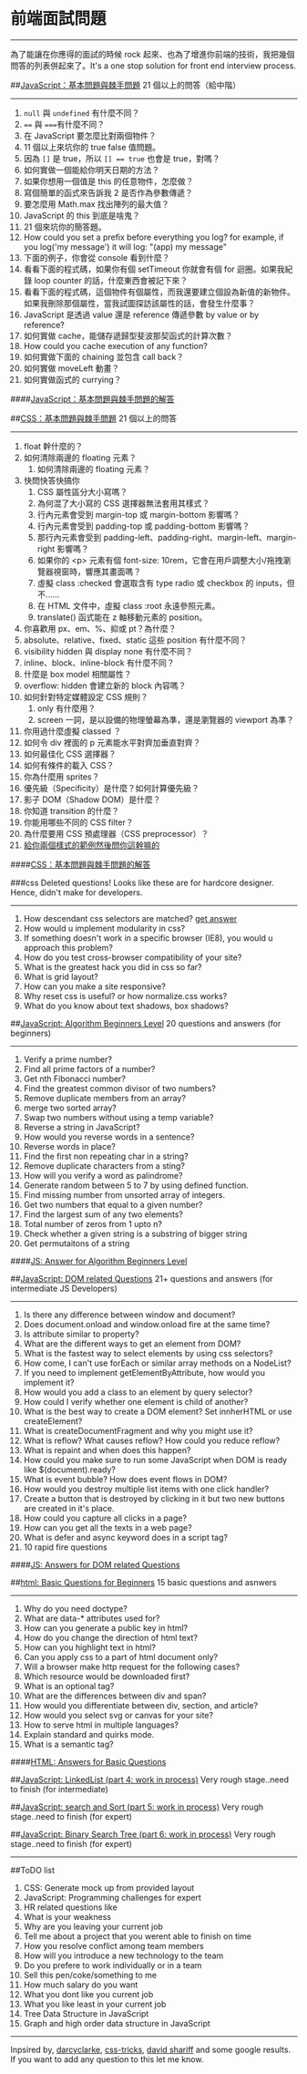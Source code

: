 前端面試問題
=============================
-------
為了能讓在你應得的面試的時候 rock 起來、也為了增進你前端的技術，我把幾個問答的列表併起來了。It's a one stop solution for front end interview process.



##[JavaScript：基本問題與棘手問題](http://www.thatjsdude.com/interview/js2.html)
21 個以上的問答（給中階）
__________________
1. ` null ` 與 ` undefined ` 有什麼不同？
2. `==` 與 `===`有什麼不同？
3. 在 JavaScript 要怎麼比對兩個物件？
4. 11 個以上來坑你的 true false 值問題。
5. 因為 `[]` 是 true，所以 `[] == true` 也會是 true，對嗎？
6. 如何實做一個能給你明天日期的方法？
7. 如果你想用一個值是 this 的任意物件，怎麼做？
8. 寫個簡單的函式來告訴我 2 是否作為參數傳遞？
9. 要怎麼用 Math.max 找出陣列的最大值？
10. JavaScript 的 this 到底是啥鬼？
11. 21 個來坑你的簡答題。
12. How could you set a prefix before everything you log? for example, if you log('my message') it will log: "(app) my message"
13. 下面的例子，你會從 console 看到什麼？
14. 看看下面的程式碼，如果你有個 setTimeout 你就會有個 for 迴圈。如果我紀錄 loop counter 的話，什麼東西會被記下來？
15. 看看下面的程式碼，這個物件有個屬性，而我還要建立個設為新值的新物件。如果我刪除那個屬性，當我試圖探訪該屬性的話，會發生什麼事？
16. JavaScript 是透過 value 還是 reference 傳遞參數 by value or by reference?
17. 如何實做 cache，能儲存遞歸型斐波那契函式的計算次數？
18. How could you cache execution of any function?
19. 如何實做下面的 chaining 並包含 call back？
20. 如何實做 moveLeft 動畫？
21. 如何實做函式的 currying？

####[JavaScript：基本問題與棘手問題的解答](http://www.thatjsdude.com/interview/js2.html)



##[CSS：基本問題與棘手問題](http://www.thatjsdude.com/interview/css.html)
21 個以上的問答
____________
1. float 幹什麼的？
1. 如何清除兩邊的 floating 元素？
    1. 如何清除兩邊的 floating 元素？
1. 快問快答快搞你
    1. CSS 屬性區分大小寫嗎？
    1. 為何混了大小寫的 CSS 選擇器無法套用其樣式？
    1. 行內元素會受到 margin-top 或 margin-bottom 影響嗎？
    1. 行內元素會受到 padding-top 或 padding-bottom 影響嗎？
    1. 那行內元素會受到 padding-left、padding-right、margin-left、margin-right 影響嗎？
    1. 如果你的 &lt;p&gt; 元素有個 font-size: 10rem，它會在用戶調整大小/拖拽瀏覽器視窗時，響應其畫面嗎？
    1. 虛擬 class :checked 會選取含有 type radio 或 checkbox 的 inputs，但不……
    1. 在 HTML 文件中，虛擬 class :root 永遠參照元素。
    1. translate() 函式能在 z 軸移動元素的 position。
1. 你喜歡用 px、em、%、抑或 pt？為什麼？
1. absolute、relative、fixed、static 這些 position 有什麼不同？
1. visibility hidden 與 display none 有什麼不同？
1. inline、block、inline-block 有什麼不同？
1. 什麼是 box model 相關屬性？
1. overflow: hidden 會建立新的 block 內容嗎？
1. 如何針對特定媒體設定 CSS 規則？
    1. only 有什麼用？
    1. screen 一詞，是以設備的物理螢幕為準，還是瀏覽器的 viewport 為準？
1. 你用過什麼虛擬 classed ？
1. 如何令 div 裡面的 p 元素能水平對齊加垂直對齊？
1. 如何最佳化 CSS 選擇器？
1. 如何有條件的載入 CSS？
1. 你為什麼用 sprites？
1. 優先級（Specificity）是什麼？如何計算優先級？
1. 影子 DOM（Shadow DOM）是什麼？
1. 你知道 transition 的什麼？
1. 你能用哪些不同的 CSS filter？
1. 為什麼要用 CSS 預處理器（CSS preprocessor）？
1. [給你兩個樣式的範例然後問你這幹嘛的](http://www.thatjsdude.com/interview/css.html#seeAndTell)

####[CSS：基本問題與棘手問題的解答](http://www.thatjsdude.com/interview/css.html)

###css Deleted questions!
Looks like these are for hardcore designer. Hence, didn't make for developers.
______
1. How descendant css selectors are matched? [get answer](https://www.youtube.com/watch?v=EW8Bg_H_P7M)
1. How would u implement modularity in css?
1. If something doesn't work in a specific browser (IE8), you would u approach this problem?
1. How do you test cross-browser compatibility of your site?
1. What is the greatest hack you did in css so far?
1. What is grid layout?
1. How can you make a site responsive?
1. Why reset css is useful? or how normalize.css works?
1. What do you know about text shadows, box shadows?




##[JavaScript: Algorithm Beginners Level](http://www.thatjsdude.com/interview/js1.html)
20 questions and answers (for beginners)
__________________
1. Verify a prime number?
1. Find all prime factors of a number?
1. Get nth Fibonacci number?
1. Find the greatest common divisor of two numbers?
1. Remove duplicate members from an array?
1. merge two sorted array?
1. Swap two numbers without using a temp variable?
1. Reverse a string in JavaScript?
1. How would you reverse words in a sentence?
1. Reverse words in place?
1. Find the first non repeating char in a string?
1. Remove duplicate characters from a sting?
1. How will you verify a word as palindrome?
1. Generate random between 5 to 7 by using defined function.
1. Find missing number from unsorted array of integers.
1. Get two numbers that equal to a given number?
1. Find the largest sum of any two elements?
1. Total number of zeros from 1 upto n?
1. Check whether a given string is a substring of bigger string
2. Get permutaitons of a string

####[JS: Answer for Algorithm Beginners Level](http://www.thatjsdude.com/interview/js1.html)



##[JavaScript: DOM related Questions](http://www.thatjsdude.com/interview/dom.html)
21+ questions and answers (for intermediate JS Developers)
__________________
1. Is there any difference between window and document?
1. Does document.onload and window.onload fire at the same time?
1. Is attribute similar to property?
1. What are the different ways to get an element from DOM?
1. What is the fastest way to select elements by using css selectors?
1. How come, I can't use forEach or similar array methods on a NodeList?
1. If you need to implement getElementByAttribute, how would you implement it?
1. How would you add a class to an element by query selector?
1. How could I verify whether one element is child of another?
1. What is the best way to create a DOM element? Set innherHTML or use createElement?
1. What is createDocumentFragment and why you might use it?
1. What is reflow? What causes reflow? How could you reduce reflow?
1. What is repaint and when does this happen?
1. How could you make sure to run some JavaScript when DOM is ready like $(document).ready?
1. What is event bubble? How does event flows in DOM?
1. How would you destroy multiple list items with one click handler?
1. Create a button that is destroyed by clicking in it but two new buttons are created in it's place.
1. How could you capture all clicks in a page?
1. How can you get all the texts in a web page?
1. What is defer and async keyword does in a script tag?
1. 10 rapid fire questions

####[JS: Answers for DOM related Questions](http://www.thatjsdude.com/interview/dom.html)



##[html: Basic Questions for Beginners](http://www.thatjsdude.com/interview/html.html)
15 basic questions and asnwers
______
1. Why do you need doctype?
2. What are data-* attributes used for?
3. How can you generate a public key in html?
4. How do you change the direction of html text?
5. How can you highlight text in html?
6. Can you apply css to a part of html document only?
7. Will a browser make http request for the following cases?
8. Which resource would be downloaded first?
9. What is an optional tag?
10. What are the differences between div and span?
11. How would you differentiate between div, section, and article?
12. How would you select svg or canvas for your site?
13. How to serve html in multiple languages?
14. Explain standard and quirks mode.
15. What is a semantic tag?

####[HTML: Answers for Basic Questions](http://www.thatjsdude.com/interview/html.html)


##[JavaScript: LinkedList (part 4: work in process)](http://www.thatjsdude.com/interview/linkedList.html)
Very rough stage..need to finish (for intermediate)

##[JavaScript: search and Sort (part 5: work in process)](http://khan4019.github.io/front-end-Interview-Questions/sort.html)
Very rough stage..need to finish (for expert)

##[JavaScript: Binary Search Tree (part 6: work in process)](http://khan4019.github.io/front-end-Interview-Questions/bst.html)
Very rough stage..need to finish (for expert)
__________________

##ToDO list
1. CSS: Generate mock up from provided layout
2. JavaScript: Programming challenges for expert
3. HR related questions like
  1. What is your weakness
  2. Why are you leaving your current job
  3. Tell me about a project that you werent able to finish on time
  4. How you resolve conflict among team members
  5. How will you introduce a new technology to the team
  6. Do you prefere to work individually or in a team
  7. Sell this pen/coke/something to me
  8. How much salary do you want
  3. What you dont like you current job
  4. What you like least in your current job
3. Tree Data Structure in JavaScript
4. Graph and high order data structure in JavaScript
___________________

Inpsired by, [darcyclarke](https://github.com/darcyclarke/Front-end-Developer-Interview-Questions), [css-tricks](http://css-tricks.com/interview-questions-css/), [david shariff](http://davidshariff.com/quiz/) and some google results. If you want to add any question to this let me know.
